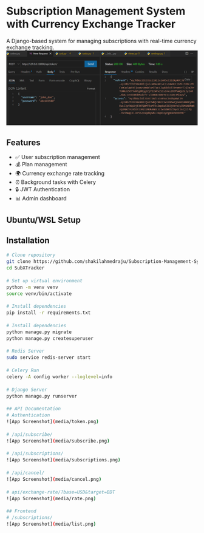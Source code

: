 # Subscription Management System with Currency Exchange Tracker

A Django-based system for managing subscriptions with real-time currency exchange tracking.
![Alt text](/media/token.png "token")
## Features
- ✅ User subscription management  
- 💰 Plan management  
- 🌍 Currency exchange rate tracking  
- ⏰ Background tasks with Celery  
- 🔒 JWT Authentication  
- 📊 Admin dashboard  

## Ubuntu/WSL Setup

## Installation
```bash
# Clone repository
git clone https://github.com/shakilahmedraju/Subscription-Management-System.git
cd SubXTracker

# Set up virtual environment
python -m venv venv
source venv/bin/activate

# Install dependencies
pip install -r requirements.txt

# Install dependencies
python manage.py migrate
python manage.py createsuperuser

# Redis Server
sudo service redis-server start

# Celery Run
celery -A config worker --loglevel=info

# Django Server
python manage.py runserver

## API Documentation
# Authentication
![App Screenshot](media/token.png)

# /api/subscribe/
![App Screenshot](media/subscribe.png)

# /api/subscriptions/
![App Screenshot](media/subscriptions.png)

# /api/cancel/
![App Screenshot](media/cancel.png)

# api/exchange-rate/?base=USD&target=BDT
![App Screenshot](media/rate.png)

## Frontend
# /subscriptions/
![App Screenshot](media/list.png)
